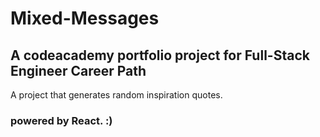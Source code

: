 # Mixed-Messages

## A codeacademy portfolio project for Full-Stack Engineer Career Path

A project that generates random inspiration quotes.

### powered by React. :)
